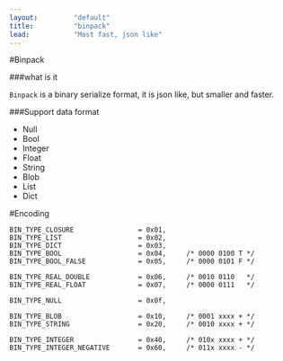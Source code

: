 ```yaml
---
layout:         "default"
title:          "binpack"
lead:           "Most fast, json like"
---
```


#Binpack

###what is it

`Binpack` is a binary serialize format, it is json like, but smaller and faster.

###Support data format

*   Null
*   Bool
*   Integer
*   Float
*   String
*   Blob
*   List
*   Dict

#Encoding


	BIN_TYPE_CLOSURE	            = 0x01,	
	BIN_TYPE_LIST   	            = 0x02,
	BIN_TYPE_DICT   	            = 0x03,
	BIN_TYPE_BOOL   	            = 0x04,     /* 0000 0100 T */
    BIN_TYPE_BOOL_FALSE             = 0x05,     /* 0000 0101 F */

	BIN_TYPE_REAL_DOUBLE            = 0x06,     /* 0010 0110   */
    BIN_TYPE_REAL_FLOAT             = 0x07,     /* 0000 0111   */

	BIN_TYPE_NULL   	            = 0x0f,

	BIN_TYPE_BLOB   	            = 0x10,		/* 0001 xxxx + */
	BIN_TYPE_STRING   	            = 0x20,		/* 0010 xxxx + */

	BIN_TYPE_INTEGER 	            = 0x40,		/* 010x xxxx + */
	BIN_TYPE_INTEGER_NEGATIVE    	= 0x60,     /* 011x xxxx - */
